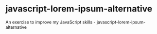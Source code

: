 # javascript-lorem-ipsum-alternative
An exercise to improve my JavaScript skills - javascript-lorem-ipsum-alternative
